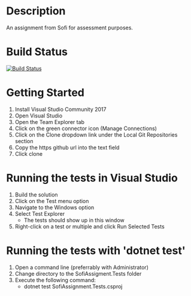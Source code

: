 # Description
An assignment from Sofi for assessment purposes.

# Build Status

[![Build Status](https://travis-ci.org/furyanPDX/sofi-assignment.svg?branch=master)](https://travis-ci.org/furyanPDX/sofi-assignment)

# Getting Started
1. Install Visual Studio Community 2017
2. Open Visual Studio
3. Open the Team Explorer tab
4. Click on the green connector icon (Manage Connections)
5. Click on the Clone dropdown link under the Local Git Repositories section
6. Copy the https github url into the text field
7. Click clone

# Running the tests in Visual Studio
1. Build the solution
2. Click on the Test menu option
3. Navigate to the Windows option
4. Select Test Explorer
   * The tests should show up in this window
5. Right-click on a test or multiple and click Run Selected Tests

# Running the tests with 'dotnet test'
1. Open a command line (preferrably with Administrator)
2. Change directory to the SofiAssigment.Tests folder
3. Execute the following command:
   * dotnet test SofiAssignment.Tests.csproj
